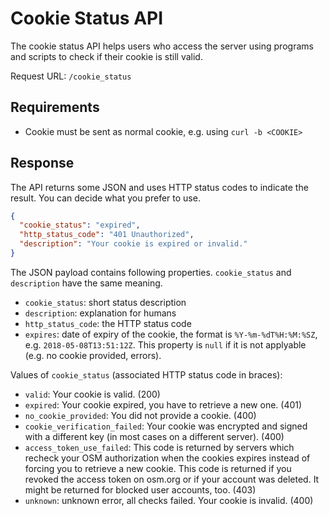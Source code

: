 # Cookie Status API

The cookie status API helps users who access the server using programs and
scripts to check if their cookie is still valid.

Request URL: `/cookie_status`


## Requirements

* Cookie must be sent as normal cookie, e.g. using `curl -b <COOKIE>`


## Response

The API returns some JSON and uses HTTP status codes to indicate the result.
You can decide what you prefer to use.

```json
{
  "cookie_status": "expired",
  "http_status_code": "401 Unauthorized",
  "description": "Your cookie is expired or invalid."
}
```

The JSON payload contains following properties. `cookie_status` and `description`
have the same meaning.

* `cookie_status`: short status description
* `description`: explanation for humans
* `http_status_code`: the HTTP status code
* `expires`: date of expiry of the cookie, the format is `%Y-%m-%dT%H:%M:%SZ`,
  e.g. `2018-05-08T13:51:12Z`. This property is `null` if it is not applyable
  (e.g. no cookie provided, errors).

Values of `cookie_status` (associated HTTP status code in braces):

* `valid`: Your cookie is valid. (200)
* `expired`: Your cookie expired, you have to retrieve a new one. (401)
* `no_cookie_provided`: You did not provide a cookie. (400)
* `cookie_verification_failed`: Your cookie was encrypted and signed with a
  different key (in most cases on a different server). (400)
* `access_token_use_failed`: This code is returned by servers which recheck
  your OSM authorization when the cookies expires instead of forcing you to
  retrieve a new cookie. This code is returned if you revoked the access token on
  osm.org or if your account was deleted. It might be returned for blocked user
  accounts, too. (403)
* `unknown`: unknown error, all checks failed. Your cookie is invalid. (400)
